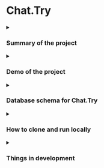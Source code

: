 # Chat.Try

<details>
  <summary><h3>Summary of the project</h3></summary>

This is my attempt at creating a Blazor Server application. Blazor Server is very handy for pure backend developers because it keeps all of the logic out of the browser. 

This application is one where a user should be able to communicate with a peer one to one. However I setup the db tables in such a way that a Conversation could contain many ConversationUsers and so groups would be available. However that's a future enhancement. For now here is a demo of how the application functions:

</details>

<details>
  <summary><h3>Demo of the project</h3></summary>

This is a current snapshot of what the chat capabilities look like (Clicking on the image will take you to youtube)
  
[![Chat.Try Demo](https://i.postimg.cc/J4gPC8tK/Screenshot-2022-11-15-223722.png)](https://youtu.be/R_Ky4iRMuhs)

Here is an updated UI version as of 11/18/22:

[![Screenshot-2022-11-18-165319.png](https://i.postimg.cc/yxzjFCQm/Screenshot-2022-11-18-165319.png)](https://postimg.cc/9RJyhKj0)

</details>

<details>
  <summary><h3>Database schema for Chat.Try</h3></summary>

Here is what the db components look like, the forking of the arrows implies a one-to-many relationship between the tables. These tables relate to each other via foreign keys, are represented in the DbContext, and allow for easy inclusion of the right data when passing messages between users.

[![Untitled-Diagram-drawio.png](https://i.postimg.cc/66vB3htB/Untitled-Diagram-drawio.png)](https://postimg.cc/0rPTXDz4)

</details>

<details>
  <summary><h3>How to clone and run locally</h3></summary>

1) Ensure you have Dotnet 6 and Sql Server installed.l
2) Clone Repo
3) Use Sql Server to Resore DB using the backup located in ./Chat.Try.Db/DatabaseBackup/Chat.bak
4) Run project and create users to chat back and forth with! 

</details>

<details>
  <summary><h3>Things in development</h3></summary>

  
* ~~Database design~~
* ~~Auto generation of dbcontext via EFCore Power Tools~~
* ~~Parent and child razor component interaction~~
* ~~Basic logic/html/css to be able interact with other users~~
* Notification upon new message received
* User Search auto-complete
* SignalR realtime messaging between users
  * currently 15 second refresh for new messages
* Better UI
* Emoji support
* ~~Data migration for easy cloning and setup~~
* Allow for group chats
* encrypt user messages to ensure user data isn't being monitored
* Deploy as a website

</details>


